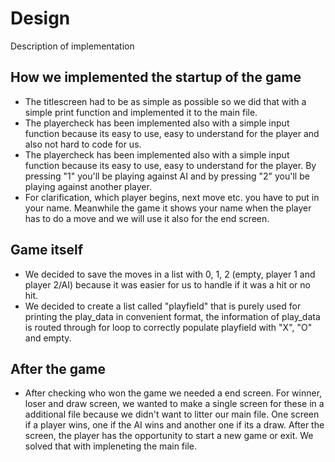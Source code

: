 # Design
Description of implementation
## How we implemented the startup of the game
- The titlescreen had to be as simple as possible so we did that with a simple print function and implemented it to the main file.
- The playercheck has been implemented also with a simple input function because its easy to use, easy to understand for the player and also not hard to code for us.
- The playercheck has been implemented also with a simple input function because its easy to use, easy to understand for the player. By pressing "1" you'll be playing against AI and by pressing "2" you'll be playing against another player.
- For clarification, which player begins, next move etc. you have to put in your name. Meanwhile the game it shows your name when the player has to do a move and we will use it also for the end screen.
## Game itself
-  We decided to save the moves in a list with 0, 1, 2 (empty, player 1 and player 2/AI) because it was easier for us to handle if it was a hit or no hit. 
-  We decided to create a list called "playfield" that is purely used for printing the play_data in convenient format, the information of play_data is routed through for loop to correctly populate playfield with "X", "O" and empty.
## After the game
-  After checking who won the game we needed a end screen. For winner, loser and draw screen, we wanted to make a single screen for these in a additional file because we didn't want to litter our main file. One screen if a player wins, one if the AI wins and another one if its a draw. After the screen, the player has the opportunity to start a new game or exit. We solved that with impleneting the main file.
